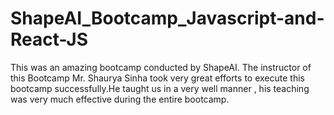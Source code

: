 # ShapeAI_Bootcamp_Javascript-and-React-JS
This was an amazing bootcamp conducted by ShapeAI. The instructor of this Bootcamp Mr. Shaurya Sinha took very great efforts to execute this bootcamp successfully.He taught us in a very well manner , his teaching was very much effective during the entire bootcamp. 
